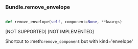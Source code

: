 ### Bundle.remove_envelope

```py

def remove_envelope(self, component=None, **kwargs)

```



[NOT SUPPORTED]
[NOT IMPLEMENTED]

Shortcut to :meth:`remove_component` but with kind='envelope'

